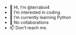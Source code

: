 - 👋 Hi, I’m @terraboi4
- 👀 I’m interested in coding
- 🌱 I’m currently learning Python
- 💞️ No collaborations
- 📫 Don't reach me.

<!---
terraboi4/terraboi4 is a ✨ special ✨ repository because its `README.md` (this file) appears on your GitHub profile.
You can click the Preview link to take a look at your changes.
--->

